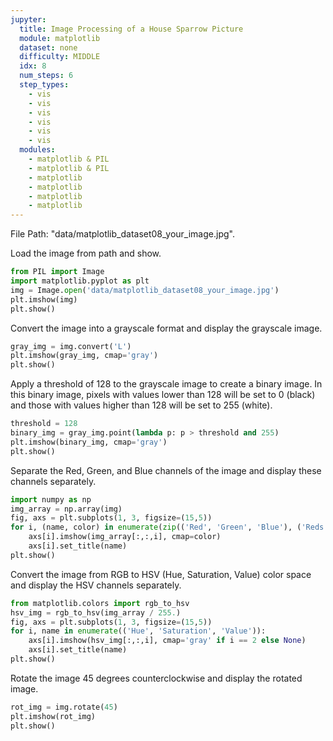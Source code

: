```yaml
---
jupyter:
  title: Image Processing of a House Sparrow Picture
  module: matplotlib
  dataset: none
  difficulty: MIDDLE
  idx: 8
  num_steps: 6
  step_types:
    - vis
    - vis
    - vis
    - vis
    - vis
    - vis   
  modules: 
    - matplotlib & PIL
    - matplotlib & PIL
    - matplotlib
    - matplotlib
    - matplotlib
    - matplotlib
---
```


File Path: "data/matplotlib_dataset08_your_image.jpg".

Load the image from path and show.
```python
from PIL import Image
import matplotlib.pyplot as plt
img = Image.open('data/matplotlib_dataset08_your_image.jpg')
plt.imshow(img)
plt.show()
```

Convert the image into a grayscale format and display the grayscale image.
```python
gray_img = img.convert('L')
plt.imshow(gray_img, cmap='gray')
plt.show()
```

Apply a threshold of 128 to the grayscale image to create a binary image. In this binary image, pixels with values lower than 128 will be set to 0 (black) and those with values higher than 128 will be set to 255 (white).
```python
threshold = 128
binary_img = gray_img.point(lambda p: p > threshold and 255)
plt.imshow(binary_img, cmap='gray')
plt.show()
```

Separate the Red, Green, and Blue channels of the image and display these channels separately.
```python
import numpy as np
img_array = np.array(img)
fig, axs = plt.subplots(1, 3, figsize=(15,5))
for i, (name, color) in enumerate(zip(('Red', 'Green', 'Blue'), ('Reds', 'Greens', 'Blues'))):
    axs[i].imshow(img_array[:,:,i], cmap=color)
    axs[i].set_title(name)
plt.show()
```

Convert the image from RGB to HSV (Hue, Saturation, Value) color space and display the HSV channels separately.
```python
from matplotlib.colors import rgb_to_hsv
hsv_img = rgb_to_hsv(img_array / 255.)
fig, axs = plt.subplots(1, 3, figsize=(15,5))
for i, name in enumerate(('Hue', 'Saturation', 'Value')):
    axs[i].imshow(hsv_img[:,:,i], cmap='gray' if i == 2 else None)
    axs[i].set_title(name)
plt.show()
```

Rotate the image 45 degrees counterclockwise and display the rotated image.
```python
rot_img = img.rotate(45)
plt.imshow(rot_img)
plt.show()
```